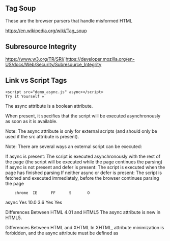 
<!--
-->

Tag Soup
--------

These are the browser parsers that handle misformed HTML

https://en.wikipedia.org/wiki/Tag_soup

Subresource Integrity
---------------------

https://www.w3.org/TR/SRI/
https://developer.mozilla.org/en-US/docs/Web/Security/Subresource_Integrity

Link vs Script Tags
-------------------

```
<script src="demo_async.js" async></script>
Try it Yourself »
```

The async attribute is a boolean attribute.

When present, it specifies that the script will be executed asynchronously as soon as it is available.

Note: The async attribute is only for external scripts (and should only be used if the src attribute is present).

Note: There are several ways an external script can be executed:

If async is present: The script is executed asynchronously with the rest of the page (the script will be executed while the page continues the parsing)
If async is not present and defer is present: The script is executed when the page has finished parsing
If neither async or defer is present: The script is fetched and executed immediately, before the browser continues parsing the page

        chrome  IE      FF      S       O
async   Yes     10.0    3.6     Yes     Yes

Differences Between HTML 4.01 and HTML5
The async attribute is new in HTML5.

Differences Between HTML and XHTML
In XHTML, attribute minimization is forbidden, and the async attribute must be defined as <script async="async">.

an I load javascript code using <link> tag
http://stackoverflow.com/questions/2631635/ddg#2631785

Link "rel" types
----------------

name = cdata [CS]

This attribute names the current anchor so that it may be the
destination of another link. The value of this attribute must be a
unique anchor name. The scope of this name is the current document.
Note that this attribute shares the same name space as the id
attribute.

href = uri [CT]

This attribute specifies the location of a Web resource, thus
defining a link between the current element (the source anchor) and
the destination anchor defined by this attribute.

hreflang = langcode [CI]

This attribute specifies the base language of the resource designated
by href and may only be used when href is specified.

type = content-type [CI]

This attribute gives an advisory hint as to the content type of the
content available at the link target address. It allows user agents
to opt to use a fallback mechanism rather than fetch the content
if they are advised that they will get content in a content type
they do not support.

Authors who use this attribute take responsibility to manage the
risk that it may become inconsistent with the content available at
the link target address.

For the current list of registered content types, please consult
[MIMETYPES].

rel = link-types [CI]

This attribute describes the relationship from the current document
to the anchor specified by the href attribute. The value of this
attribute is a space-separated list of link types.

rev = link-types [CI]

This attribute is used to describe a reverse link from the anchor
specified by the href attribute to the current document. The value
of this attribute is a space-separated list of link types.

charset = charset [CI]

This attribute specifies the character encoding of the resource
designated by the link. Please consult the section on character
encodings for more details.



Authors may use the following recognized link types, listed here
with their conventional interpretations. In the DTD, %LinkTypes
refers to a space-separated list of link types. White space characters
are not permitted within link types.



These link types are case-insensitive, i.e., "Alternate" has the
same meaning as "alternate".



User agents, search engines, etc. may interpret these link types
in a variety of ways. For example, user agents may provide access
to linked documents through a navigation bar.



Alternate

Designates substitute versions for the document in which the link
occurs. When used together with the lang attribute, it implies a
translated version of the document. When used together with the
media attribute, it implies a version designed for a different
medium (or media).

Stylesheet

Refers to an external style sheet. See the section on external style
sheets for details. This is used together with the link type
"Alternate" for user-selectable alternate style sheets.

Start

Refers to the first document in a collection of documents. This
link type tells search engines which document is considered by the
author to be the starting point of the collection.

Next

Refers to the next document in a linear sequence of documents. User
agents may choose to preload the "next" document, to reduce the
perceived load time.

Prev

Refers to the previous document in an ordered series of documents.
Some user agents also support the synonym "Previous".

Contents

Refers to a document serving as a table of contents. Some user
agents also support the synonym ToC (from "Table of Contents").

Index

Refers to a document providing an index for the current document.

Glossary

Refers to a document providing a glossary of terms that pertain to
the current document.

Copyright

Refers to a copyright statement for the current document.

Chapter

Refers to a document serving as a chapter in a collection of
documents.

Section

Refers to a document serving as a section in a collection of
documents.

Subsection

Refers to a document serving as a subsection in a collection of
documents.

Appendix

Refers to a document serving as an appendix in a collection of
documents.

Help

Refers to a document offering help (more information, links to other
sources information, etc.)

Bookmark

Refers to a bookmark. A bookmark is a link to a key entry point
within an extended document. The title attribute may be used, for
example, to label the bookmark. Note that several bookmarks may be
defined in each document.

Authors may wish to define additional link types not described in
this specification. If they do so, they should use a profile to
cite the conventions used to define the link types. Please see the
profile attribute of the HEAD element for more details.

<!-- vim: set autoindent expandtab sw=4 syntax=markdown: -->
